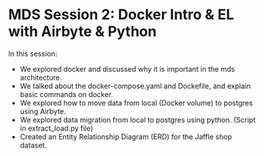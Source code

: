# MDS Session 2: Docker Intro & EL with Airbyte & Python

In this session: 

- We explored docker and discussed why it is important in the mds architecture.
- We talked about the docker-compose.yaml and Dockefile, and explain basic commands on docker.
- We explored how to move data from local (Docker volume) to postgres using Airbyte.
- We explored data migration from local to postgres using python. (Script in extract_load.py file)
- Created an Entity Relationship Diagram (ERD) for the Jaffle shop dataset.